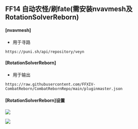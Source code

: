 <h2>FF14 自动农怪/刷fate(需安装nvavmesh及RotationSolverReborn)</h2>

<h4>[nvavmesh]</h4>

- 用于寻路
```
https://puni.sh/api/repository/veyn
```

<h4>[RotationSolverReborn]</h4>

- 用于输出
```
https://raw.githubusercontent.com/FFXIV-CombatReborn/CombatRebornRepo/main/pluginmaster.json
```

<h4>[RotationSolverReborn]设置</h4>

![](https://raw.githubusercontent.com/c98cmka/LuckyStar/master/1.png)
  
![](https://raw.githubusercontent.com/c98cmka/LuckyStar/master/2.png)
